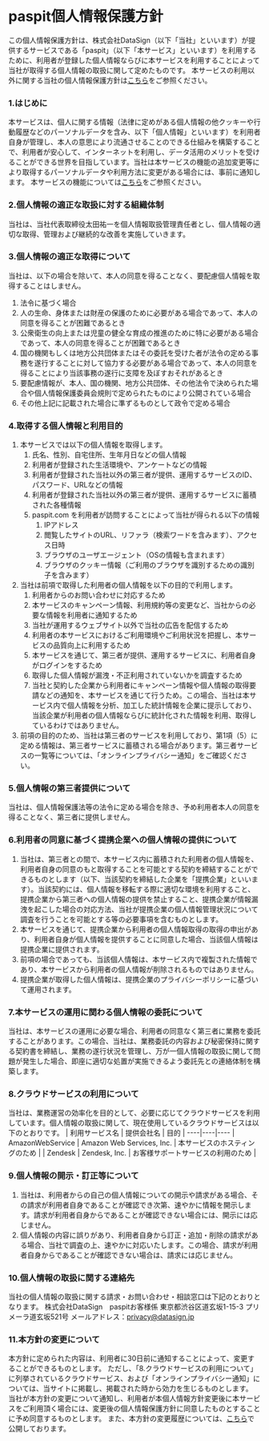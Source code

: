 # paspit個人情報保護方針

この個人情報保護方針は、株式会社DataSign（以下「当社」といいます）が提供するサービスである「paspit」（以下「本サービス」といいます）を利用するために、利用者が登録した個人情報ならびに本サービスを利用することによって当社が取得する個人情報の取扱に関して定めたものです。
本サービスの利用以外に関する当社の個人情報保護方針は[こちら](https://datasign.jp/pii_policy/)をご参照ください。

### 1.はじめに
本サービスは、個人に関する情報（法律に定めがある個人情報の他クッキーや行動履歴などのパーソナルデータを含み、以下「個人情報」といいます）を利用者自身が管理し、本人の意思により流通させることのできる仕組みを構築することで、利用者が安心して、インターネットを利用し、データ活用のメリットを受けることができる世界を目指しています。当社は本サービスの機能の追加変更等により取得するパーソナルデータや利用方法に変更がある場合には、事前に通知します。
本サービスの機能については[こちら](https://github.com/datasign-inc/paspit/blob/master/%E6%A9%9F%E8%83%BD%E4%B8%80%E8%A6%A7.md)をご参照ください。

### 2.個人情報の適正な取扱に対する組織体制
当社は、当社代表取締役太田祐一を個人情報取扱管理責任者とし、個人情報の適切な取得、管理および継続的な改善を実施していきます。

### 3.個人情報の適正な取得について
当社は、以下の場合を除いて、本人の同意を得ることなく、要配慮個人情報を取得することはしません。
1. 法令に基づく場合
2. 人の生命、身体または財産の保護のために必要がある場合であって、本人の同意を得ることが困難であるとき
3. 公衆衛生の向上または児童の健全な育成の推進のために特に必要がある場合であって、本人の同意を得ることが困難であるとき
4. 国の機関もしくは地方公共団体またはその委託を受けた者が法令の定める事務を遂行することに対して協力する必要がある場合であって、本人の同意を得ることにより当該事務の遂行に支障を及ぼすおそれがあるとき
5. 要配慮情報が、本人、国の機関、地方公共団体、その他法令で決められた場合や個人情報保護委員会規則で定められたものにより公開されている場合
6. その他上記に記載された場合に準ずるものとして政令で定める場合

### 4.取得する個人情報と利用目的
1. 本サービスでは以下の個人情報を取得します。
	1. 氏名、性別、自宅住所、生年月日などの個人情報
	2. 利用者が登録された生活環境や、アンケートなどの情報
	3. 利用者が登録された当社以外の第三者が提供、運用するサービスのID、パスワード、URLなどの情報
	4. 利用者が登録された当社以外の第三者が提供、運用するサービスに蓄積された各種情報
	5. paspit.com を利用者が訪問することによって当社が得られる以下の情報
		1. IPアドレス
		2. 閲覧したサイトのURL、リファラ（検索ワードを含みます）、アクセス日時
		3. ブラウザのユーザエージェント（OSの情報も含まれます）
		4. ブラウザのクッキー情報（ご利用のブラウザを識別するための識別子を含みます）
2. 当社は前項で取得した利用者の個人情報を以下の目的で利用します。
	1. 利用者からのお問い合わせに対応するため
	2. 本サービスのキャンペーン情報、利用規約等の変更など、当社からの必要な情報を利用者に通知するため
	3. 当社が運用するウェブサイト以外で当社の広告を配信するため
	4. 利用者の本サービスにおけるご利用環境やご利用状況を把握し、本サービスの品質向上に利用するため
	5. 本サービスを通じて、第三者が提供、運用するサービスに、利用者自身がログインをするため
	6. 取得した個人情報が漏洩・不正利用されていないかを調査するため
	7. 当社と契約した企業から利用者にキャンペーン情報や個人情報の取得要請などの通知を、本サービスを通じて行うため。この場合、当社は本サービス内で個人情報を分析、加工した統計情報を企業に提示しており、当該企業が利用者の個人情報ならびに統計化された情報を利用、取得しているわけではありません。
3. 前項の目的のため、当社は第三者のサービスを利用しており、第1項（5）に定める情報は、第三者サービスに蓄積される場合があります。第三者サービスの一覧等については、「オンラインプライバシー通知」をご確認ください。

### 5.個人情報の第三者提供について
当社は、個人情報保護法等の法令に定める場合を除き、予め利用者本人の同意を得ることなく、第三者に提供しません。

### 6.利用者の同意に基づく提携企業への個人情報の提供について
1. 当社は、第三者との間で、本サービス内に蓄積された利用者の個人情報を、利用者自身の同意のもと取得することを可能とする契約を締結することができるものとします（以下、当該契約を締結した企業を「提携企業」といいます）。当該契約には、個人情報を移転する際に適切な環境を利用すること、提携企業から第三者への個人情報の提供を禁止すること、提携企業が情報漏洩を起こした場合の対応方法、当社が提携企業の個人情報管理状況について調査を行うことを可能とする等の必要事項を含むものとします。
2. 本サービスを通じて、提携企業から利用者の個人情報取得の取得の申出があり、利用者自身が個人情報を提供することに同意した場合、当該個人情報は提携企業に提供されます。
3. 前項の場合であっても、当該個人情報は、本サービス内で複製された情報であり、本サービスから利用者の個人情報が削除されるものではありません。
4. 提携企業が取得した個人情報は、提携企業のプライバシーポリシーに基づいて運用されます。

### 7.本サービスの運用に関わる個人情報の委託について
当社は、本サービスの運用に必要な場合、利用者の同意なく第三者に業務を委託することがあります。この場合、当社は、業務委託の内容および秘密保持に関する契約書を締結し、業務の遂行状況を管理し、万が一個人情報の取扱に関して問題が発生した場合、即座に適切な処置が実施できるよう委託先との連絡体制を構築します。

### 8.クラウドサービスの利用について
当社は、業務運営の効率化を目的として、必要に応じてクラウドサービスを利用しています。個人情報の取扱に関して、現在使用しているクラウドサービスは以下のとおりです。
| 利用サービス名 | 提供会社名 | 目的 |
----|----|----
| AmazonWebService | Amazon Web Services, Inc. | 本サービスのホスティングのため |
| Zendesk | Zendesk, Inc. | お客様サポートサービスの利用のため |
	

### 9.個人情報の開示・訂正等について
1. 当社は、利用者からの自己の個人情報についての開示や請求がある場合、その請求が利用者自身であることが確認でき次第、速やかに情報を開示します。請求が利用者自身からであることが確認できない場合には、開示には応じません。
2. 個人情報の内容に誤りがあり、利用者自身から訂正・追加・削除の請求がある場合、当社で調査の上、速やかに対応いたします。この場合、請求が利用者自身からであることが確認できない場合は、請求には応じません。

### 10.個人情報の取扱に関する連絡先
当社の個人情報の取扱に関する請求・お問い合わせ・相談窓口は下記のとおりとなります。
株式会社DataSign　paspitお客様係
東京都渋谷区道玄坂1-15-3 プリメーラ道玄坂521号
メールアドレス：privacy@datasign.jp

### 11.本方針の変更について
本方針に定められた内容は、利用者に30日前に通知することによって、変更することができるものとします。
ただし、「8.クラウドサービスの利用について」に列挙されているクラウドサービス、および「オンラインプライバシー通知」については、当サイトに掲載し、掲載された時から効力を生じるものとします。
当社が本方針の変更について通知し、利用者が本個人情報方針変更後に本サービスをご利用頂く場合には、変更後の個人情報保護方針に同意したものとすることに予め同意するものとします。
また、本方針の変更履歴については、[こちら](https://github.com/datasign-inc/paspit/commits/master/%E5%80%8B%E4%BA%BA%E6%83%85%E5%A0%B1%E4%BF%9D%E8%AD%B7%E6%96%B9%E9%87%9D.md)で公開しております。

